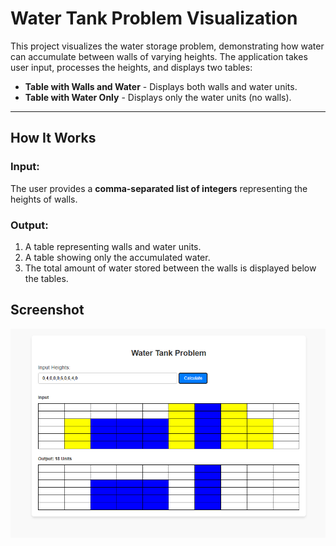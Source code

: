 # Water Tank Problem Visualization

This project visualizes the water storage problem, demonstrating how water can accumulate between walls of varying heights. The application takes user input, processes the heights, and displays two tables:

- **Table with Walls and Water** - Displays both walls and water units.
- **Table with Water Only** - Displays only the water units (no walls).

---

## How It Works

### Input:
The user provides a **comma-separated list of integers** representing the heights of walls.

### Output:
1. A table representing walls and water units.
2. A table showing only the accumulated water.
3. The total amount of water stored between the walls is displayed below the tables.


## Screenshot

![Output Screenshot](<output.png>)

